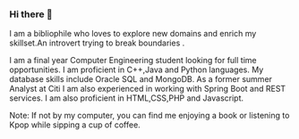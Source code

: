 ### Hi there 👋

<!--
**Nishaali/Nishaali** is a ✨ _special_ ✨ repository because its `README.md` (this file) appears on your GitHub profile.

Here are some ideas to get you started:

- 🔭 I’m currently working on ...
- 🌱 I’m currently learning ...
- 👯 I’m looking to collaborate on ...
- 🤔 I’m looking for help with ...
- 💬 Ask me about ...
- 📫 How to reach me: ...
- 😄 Pronouns: ...
- ⚡ Fun fact: ...
-->

I am a bibliophile who loves to explore new domains and enrich my skillset.An introvert trying to break boundaries .

I am a final year Computer Engineering student looking for full time opportunities. I am proficient in C++,Java and Python languages. My database skills include Oracle SQL and MongoDB. As a former summer Analyst at Citi I am also experienced in working with Spring Boot and REST services. I am also proficient in HTML,CSS,PHP and Javascript.

Note: If not by my computer, you can find me enjoying a book or listening to Kpop while sipping a cup of coffee.
